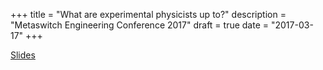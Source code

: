 +++
title = "What are experimental physicists up to?"
description = "Metaswitch Engineering Conference 2017"
draft = true
date = "2017-03-17"
+++

[Slides](/experimental-physics-engconf2017)
